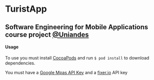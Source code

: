 # TuristApp
## Software Engineering for Mobile Applications course project [@Uniandes](http://uniandes-se4ma.gitlab.io/books/)
#### Usage
To use you must install [CocoaPods](https://cocoapods.org/) and run
```$ pod install```
to download dependencies.

You must have a [Google Mpas API Key](https://developers.google.com/maps/documentation/android-sdk/get-api-key) and a [fixer.io](https://fixer.io/product) API key
